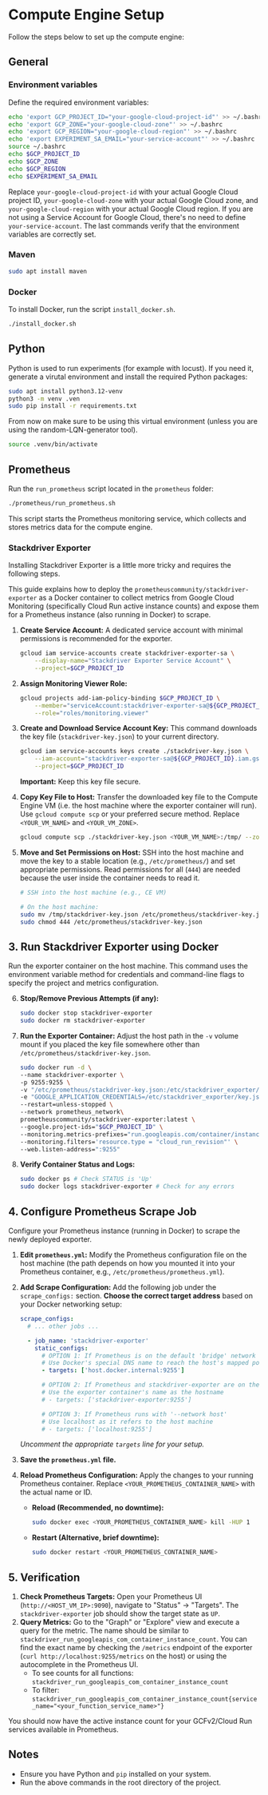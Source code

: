 # Compute Engine Setup

Follow the steps below to set up the compute engine:

## General
### Environment variables
Define the required environment variables:
```bash
echo 'export GCP_PROJECT_ID="your-google-cloud-project-id"' >> ~/.bashrc
echo 'export GCP_ZONE="your-google-cloud-zone"' >> ~/.bashrc
echo 'export GCP_REGION="your-google-cloud-region"' >> ~/.bashrc
echo 'export EXPERIMENT_SA_EMAIL="your-service-account"' >> ~/.bashrc
source ~/.bashrc
echo $GCP_PROJECT_ID
echo $GCP_ZONE
echo $GCP_REGION
echo $EXPERIMENT_SA_EMAIL
```
Replace `your-google-cloud-project-id` with your actual Google Cloud project ID, `your-google-cloud-zone` with your actual Google Cloud zone, and `your-google-cloud-region` with your actual Google Cloud region. If you are not using a Service Account for Google Cloud, there's no need to define `your-service-account`. The last commands verify that the environment variables are correctly set.

### Maven

```bash
sudo apt install maven
```

### Docker
To install Docker, run the script `install_docker.sh`.
```bash
./install_docker.sh
```

## Python

Python is used to run experiments (for example with locust). If you need it, generate a virutal environment and install the required Python packages:

```bash
sudo apt install python3.12-venv
python3 -m venv .ven
sudo pip install -r requirements.txt
```

From now on make sure to be using this virtual environment (unless you are using the random-LQN-generator tool).

```bash
source .venv/bin/activate
```

## Prometheus
Run the `run_prometheus` script located in the `prometheus` folder:
```bash
./prometheus/run_prometheus.sh
```
This script starts the Prometheus monitoring service, which collects and stores metrics data for the compute engine.

### Stackdriver Exporter

Installing Stackdriver Exporter is a little more tricky and requires the following steps.

This guide explains how to deploy the `prometheuscommunity/stackdriver-exporter` as a Docker container to collect metrics from Google Cloud Monitoring (specifically Cloud Run active instance counts) and expose them for a Prometheus instance (also running in Docker) to scrape.


1.  **Create Service Account:**
    A dedicated service account with minimal permissions is recommended for the exporter.
    ```bash
    gcloud iam service-accounts create stackdriver-exporter-sa \
        --display-name="Stackdriver Exporter Service Account" \
        --project=$GCP_PROJECT_ID
    ```

2.  **Assign Monitoring Viewer Role:**
    ```bash
    gcloud projects add-iam-policy-binding $GCP_PROJECT_ID \
        --member="serviceAccount:stackdriver-exporter-sa@${GCP_PROJECT_ID}.iam.gserviceaccount.com" \
        --role="roles/monitoring.viewer"
    ```

3.  **Create and Download Service Account Key:**
    This command downloads the key file (`stackdriver-key.json`) to your current directory.
    ```bash
    gcloud iam service-accounts keys create ./stackdriver-key.json \
        --iam-account="stackdriver-exporter-sa@${GCP_PROJECT_ID}.iam.gserviceaccount.com" \
        --project=$GCP_PROJECT_ID
    ```
    **Important:** Keep this key file secure.

4.  **Copy Key File to Host:** 
Transfer the downloaded key file to the Compute Engine VM (i.e. the host machine where the exporter container will run).
Use `gcloud compute scp` or your preferred secure method. Replace `<YOUR_VM_NAME>` and `<YOUR_VM_ZONE>`.
    ```bash
    gcloud compute scp ./stackdriver-key.json <YOUR_VM_NAME>:/tmp/ --zone=<YOUR_VM_ZONE> --project=$GCP_PROJECT_ID
    ```

5.  **Move and Set Permissions on Host:** SSH into the host machine and move the key to a stable location (e.g., `/etc/prometheus/`) and set appropriate permissions. Read permissions for all (`444`) are needed because the user inside the container needs to read it.
    ```bash
    # SSH into the host machine (e.g., CE VM)

    # On the host machine:
    sudo mv /tmp/stackdriver-key.json /etc/prometheus/stackdriver-key.json
    sudo chmod 444 /etc/prometheus/stackdriver-key.json
    ```

## 3. Run Stackdriver Exporter using Docker

Run the exporter container on the host machine. This command uses the environment variable method for credentials and command-line flags to specify the project and metrics configuration.

6.  **Stop/Remove Previous Attempts (if any):**
    ```bash
    sudo docker stop stackdriver-exporter
    sudo docker rm stackdriver-exporter
    ```

7.  **Run the Exporter Container:** Adjust the host path in the `-v` volume mount if you placed the key file somewhere other than `/etc/prometheus/stackdriver-key.json`.

    ```bash
    sudo docker run -d \
    --name stackdriver-exporter \
    -p 9255:9255 \
    -v "/etc/prometheus/stackdriver-key.json:/etc/stackdriver_exporter/key.json" \
    -e "GOOGLE_APPLICATION_CREDENTIALS=/etc/stackdriver_exporter/key.json" \
    --restart=unless-stopped \
    --network prometheus_network\
    prometheuscommunity/stackdriver-exporter:latest \
    --google.project-ids="$GCP_PROJECT_ID" \
    --monitoring.metrics-prefixes="run.googleapis.com/container/instance_count" \
    --monitoring.filters='resource.type = "cloud_run_revision"' \
    --web.listen-address=":9255"
    ```

8.  **Verify Container Status and Logs:**
    ```bash
    sudo docker ps # Check STATUS is 'Up'
    sudo docker logs stackdriver-exporter # Check for any errors
    ```

## 4. Configure Prometheus Scrape Job

Configure your Prometheus instance (running in Docker) to scrape the newly deployed exporter.

1.  **Edit `prometheus.yml`:** Modify the Prometheus configuration file on the host machine (the path depends on how you mounted it into your Prometheus container, e.g., `/etc/prometheus/prometheus.yml`).

2.  **Add Scrape Configuration:** Add the following job under the `scrape_configs:` section. **Choose the correct target address** based on your Docker networking setup:

    ```yaml
    scrape_configs:
      # ... other jobs ...

      - job_name: 'stackdriver-exporter'
        static_configs:
          # OPTION 1: If Prometheus is on the default 'bridge' network
          # Use Docker's special DNS name to reach the host's mapped port
          - targets: ['host.docker.internal:9255']

          # OPTION 2: If Prometheus and stackdriver-exporter are on the SAME custom Docker network (e.g., 'my-net')
          # Use the exporter container's name as the hostname
          # - targets: ['stackdriver-exporter:9255']

          # OPTION 3: If Prometheus runs with '--network host'
          # Use localhost as it refers to the host machine
          # - targets: ['localhost:9255']
    ```
    *Uncomment the appropriate `targets` line for your setup.*

3.  **Save the `prometheus.yml` file.**

4.  **Reload Prometheus Configuration:** Apply the changes to your running Prometheus container. Replace `<YOUR_PROMETHEUS_CONTAINER_NAME>` with the actual name or ID.

    * **Reload (Recommended, no downtime):**
        ```bash
        sudo docker exec <YOUR_PROMETHEUS_CONTAINER_NAME> kill -HUP 1
        ```
    * **Restart (Alternative, brief downtime):**
        ```bash
        sudo docker restart <YOUR_PROMETHEUS_CONTAINER_NAME>
        ```

## 5. Verification

1.  **Check Prometheus Targets:** Open your Prometheus UI (`http://<HOST_VM_IP>:9090`), navigate to "Status" -> "Targets". The `stackdriver-exporter` job should show the target state as `UP`.
2.  **Query Metrics:** Go to the "Graph" or "Explore" view and execute a query for the metric. The name should be similar to `stackdriver_run_googleapis_com_container_instance_count`. You can find the exact name by checking the `/metrics` endpoint of the exporter (`curl http://localhost:9255/metrics` on the host) or using the autocomplete in the Prometheus UI.
    * To see counts for all functions: `stackdriver_run_googleapis_com_container_instance_count`
    * To filter: `stackdriver_run_googleapis_com_container_instance_count{service_name="<your_function_service_name>"}`

You should now have the active instance count for your GCFv2/Cloud Run services available in Prometheus.

## Notes

- Ensure you have Python and `pip` installed on your system.
- Run the above commands in the root directory of the project.